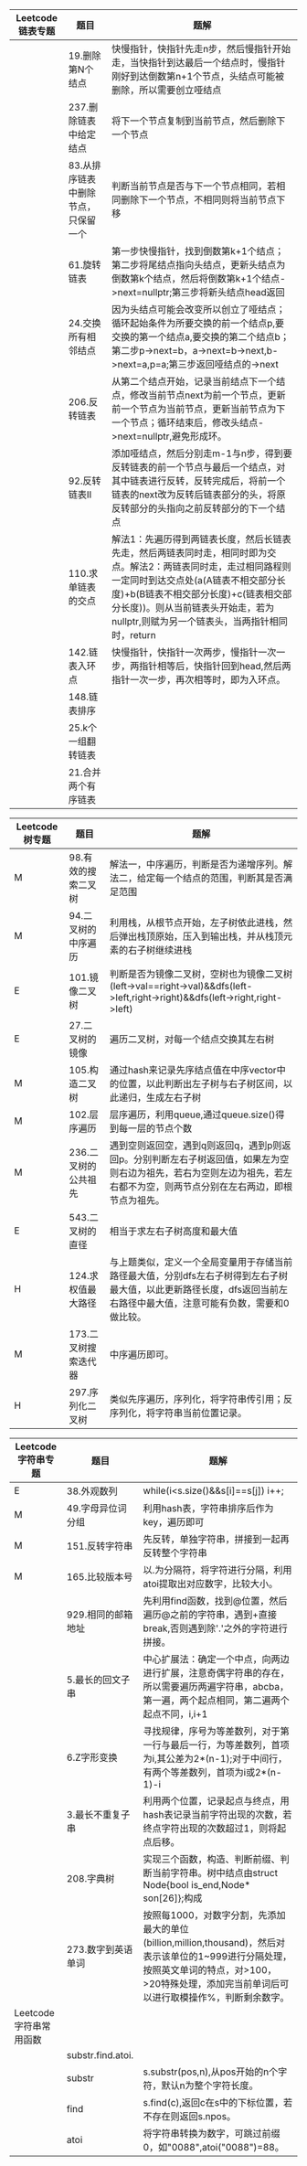 
|Leetcode链表专题|题目|题解|
|-------|----|----|
||19.删除第N个结点|快慢指针，快指针先走n步，然后慢指针开始走，当快指针到达最后一个结点时，慢指针刚好到达倒数第n+1个节点，头结点可能被删除，所以需要创立哑结点|
||237.删除链表中给定结点|将下一个节点复制到当前节点，然后删除下一个节点|
||83.从排序链表中删除节点，只保留一个|判断当前节点是否与下一个节点相同，若相同删除下一个节点，不相同则将当前节点下移|
||61.旋转链表|第一步快慢指针，找到倒数第k+1个结点；第二步将尾结点指向头结点，更新头结点为倒数第k个结点，然后将倒数第k+1个结点->next=nullptr;第三步将新头结点head返回|
||24.交换所有相邻结点|因为头结点可能会改变所以创立了哑结点；循环起始条件为所要交换的前一个结点p,要交换的第一个结点a,要交换的第二个结点b；第二步p->next=b，a->next=b->next,b->next=a,p=a;第三步返回哑结点的->next|
||206.反转链表|从第二个结点开始，记录当前结点下一个结点，修改当前节点next为前一个节点，更新前一个节点为当前节点，更新当前节点为下一个节点；循环结束后，修改头结点->next=nullptr,避免形成环。|
||92.反转链表II|添加哑结点，然后分别走m-1与n步，得到要反转链表的前一个节点与最后一个结点，对其中链表进行反转，反转完成后，将前一个链表的next改为反转后链表部分的头，将原反转部分的头指向之前反转部分的下一个结点|
||110.求单链表的交点|解法1：先遍历得到两链表长度，然后长链表先走，然后两链表同时走，相同时即为交点。解法2：两链表同时走，走过相同路程则一定同时到达交点处(a(A链表不相交部分长度)+b(B链表不相交部分长度)+c(链表相交部分长度))。则从当前链表头开始走，若为nullptr,则赋为另一个链表头，当两指针相同时，return|
||142.链表入环点|快慢指针，快指针一次两步，慢指针一次一步，两指针相等后，快指针回到head,然后两指针一次一步，再次相等时，即为入环点。|
||148.链表排序| |
||25.k个一组翻转链表| |
||21.合并两个有序链表| |

|Leetcode树专题|题目|题解|
|--|--|--|
|M|98.有效的搜索二叉树|解法一，中序遍历，判断是否为递增序列。解法二，给定每一个结点的范围，判断其是否满足范围|
|M|94.二叉树的中序遍历|利用栈，从根节点开始，左子树依此进栈，然后弹出栈顶原始，压入到输出栈，并从栈顶元素的右子树继续进栈|
|E|101.镜像二叉树|判断是否为镜像二叉树，空树也为镜像二叉树(left->val==right->val)&&dfs(left->left,right->right)&&dfs(left->right,right->left)|
|E|27.二叉树的镜像|遍历二叉树，对每一个结点交换其左右树|
|M|105.构造二叉树|通过hash来记录先序结点值在中序vector中的位置，以此判断出左子树与右子树区间，以此递归，生成左右子树|
|M|102.层序遍历|层序遍历，利用queue,通过queue.size()得到每一层的节点个数|
|M|236.二叉树的公共祖先|遇到空则返回空，遇到q则返回q，遇到p则返回p。分别判断左右子树返回值，如果左为空则右边为祖先，若右为空则左边为祖先，若左右都不为空，则两节点分别在左右两边，即根节点为祖先。|
|E|543.二叉树的直径|相当于求左右子树高度和最大值|
|H|124.求权值最大路径|与上题类似，定义一个全局变量用于存储当前路径最大值，分别dfs左右子树得到左右子树最大值，以此更新路径长度，dfs返回当前左右路径中最大值，注意可能有负数，需要和0做比较。|
|M|173.二叉树搜索迭代器|中序遍历即可。|
|H|297.序列化二叉树|类似先序遍历，序列化，将字符串传引用；反序列化，将字符串当前位置记录。|

|Leetcode字符串专题|题目|题解|
|--|--|--|
|E|38.外观数列|while(i<s.size()&&s[i]==s[j]) i++;|
|M|49.字母异位词分组|利用hash表，字符串排序后作为key，遍历即可|
|M|151.反转字符串|先反转，单独字符串，拼接到一起再反转整个字符串|
|M|165.比较版本号|以.为分隔符，将字符进行分隔，利用atoi提取出对应数字，比较大小。|
||929.相同的邮箱地址|先利用find函数，找到@位置，然后遍历@之前的字符串，遇到+直接break,否则遇到除'.'之外的字符进行拼接。|
||5.最长的回文子串|中心扩展法：确定一个中点，向两边进行扩展，注意奇偶字符串的存在，所以需要遍历两遍字符串，abcba，第一遍，两个起点相同，第二遍两个起点不同，i,i+1|
||6.Z字形变换|寻找规律，序号为等差数列，对于第一行与最后一行，为等差数列，首项为i,其公差为2*(n-1);对于中间行，有两个等差数列，首项为i或2*(n-1)-i|
||3.最长不重复子串|利用两个位置，记录起点与终点，用hash表记录当前字符出现的次数，若终点字符出现的次数超过1，则将起点后移。|
||208.字典树|实现三个函数，构造、判断前缀、判断当前字符串。树中结点由struct Node{bool is_end,Node* son[26]};构成|
||273.数字到英语单词|按照每1000，对数字分割，先添加最大的单位(billion,million,thousand)，然后对表示该单位的1~999进行分隔处理，按照英文单词的特点，对>100，>20特殊处理，添加完当前单词后可以进行取模操作%，判断剩余数字。|
|Leetcode字符串常用函数|||
||substr.find.atoi.| |
||substr|s.substr(pos,n),从pos开始的n个字符，默认n为整个字符长度。 |
||find|s.find(c),返回c在s中的下标位置，若不存在则返回s.npos。|
||atoi|将字符串转换为数字，可跳过前缀0，如"0088",atoi("0088")=88。|
